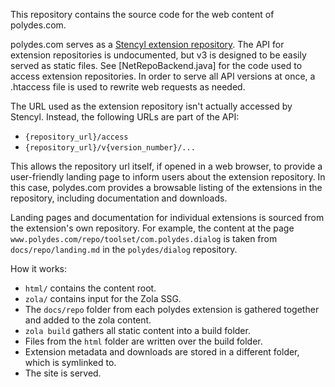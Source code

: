 This repository contains the source code for the web content of polydes.com.

polydes.com serves as a [Stencyl extension repository](https://www.stencyl.com/developers/market/#repo). The API for extension repositories is undocumented, but v3 is designed to be easily served as static files. See [NetRepoBackend.java] for the code used to access extension repositories. In order to serve all API versions at once, a .htaccess file is used to rewrite web requests as needed.

The URL used as the extension repository isn't actually accessed by Stencyl. Instead, the following URLs are part of the API:
- `{repository_url}/access`
- `{repository_url}/v{version_number}/...`

This allows the repository url itself, if opened in a web browser, to provide a user-friendly landing page to inform users about the extension repository. In this case, polydes.com provides a browsable listing of the extensions in the repository, including documentation and downloads.

Landing pages and documentation for individual extensions is sourced from the extension's own repository. For example, the content at the page `www.polydes.com/repo/toolset/com.polydes.dialog` is taken from `docs/repo/landing.md` in the `polydes/dialog` repository.

How it works:

- `html/` contains the content root.
- `zola/` contains input for the Zola SSG.
- The `docs/repo` folder from each polydes extension is gathered together and added to the zola content.
- `zola build` gathers all static content into a build folder.
- Files from the `html` folder are written over the build folder.
- Extension metadata and downloads are stored in a different folder, which is symlinked to.
- The site is served.

